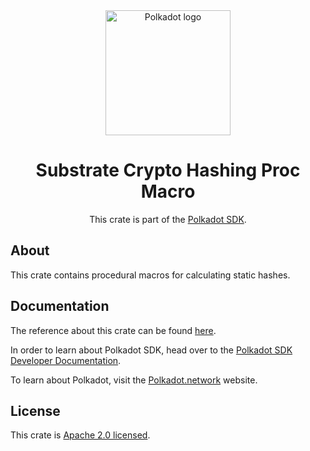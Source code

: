 <div align="center">

<img src="https://raw.githubusercontent.com/paritytech/polkadot-sdk/rzadp/readmes/docs/images/Polkadot_Logo_Horizontal_Pink_BlackOnWhite.png" alt="Polkadot logo" width="200">

# Substrate Crypto Hashing Proc Macro

This crate is part of the [Polkadot SDK](https://github.com/paritytech/polkadot-sdk/).

</div>

## About

This crate contains procedural macros for calculating static hashes.

## Documentation

The reference about this crate can be found [here](https://paritytech.github.io/polkadot-sdk/master/sp_crypto_hashing_proc_macro).

In order to learn about Polkadot SDK, head over to the [Polkadot SDK Developer Documentation](https://paritytech.github.io/polkadot-sdk/master/polkadot_sdk_docs/index.html).

To learn about Polkadot, visit the [Polkadot.network](https://polkadot.network/) website.

## License

This crate is [Apache 2.0 licensed](https://spdx.org/licenses/Apache-2.0.html).

